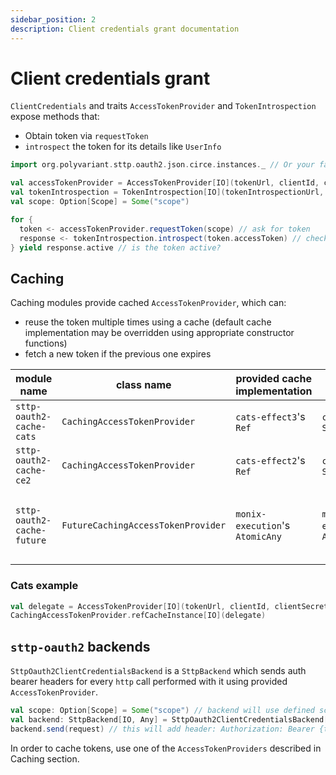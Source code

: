 ```yaml
---
sidebar_position: 2
description: Client credentials grant documentation
---
```


# Client credentials grant

`ClientCredentials` and traits `AccessTokenProvider` and `TokenIntrospection` expose methods that:
- Obtain token via `requestToken`
- `introspect` the token for its details like `UserInfo`

```scala
import org.polyvariant.sttp.oauth2.json.circe.instances._ // Or your favorite JSON implementation

val accessTokenProvider = AccessTokenProvider[IO](tokenUrl, clientId, clientSecret)(backend)
val tokenIntrospection = TokenIntrospection[IO](tokenIntrospectionUrl, clientId, clientSecret)(backend)
val scope: Option[Scope] = Some("scope")

for {
  token <- accessTokenProvider.requestToken(scope) // ask for token
  response <- tokenIntrospection.introspect(token.accessToken) // check if token is valid
} yield response.active // is the token active?
```


## Caching

Caching modules provide cached `AccessTokenProvider`, which can:
  - reuse the token multiple times using a cache (default cache implementation may be overridden using appropriate constructor functions)
  - fetch a new token if the previous one expires


| module name                | class name                         | provided cache implementation   | semaphore                            | notes                                           |
|----------------------------|------------------------------------|---------------------------------|--------------------------------------|-------------------------------------------------|
| `sttp-oauth2-cache-cats`   | `CachingAccessTokenProvider`       | `cats-effect3`'s `Ref`          | `cats-effect2`'s `Semaphore`         |                                                 |
| `sttp-oauth2-cache-ce2`    | `CachingAccessTokenProvider`       | `cats-effect2`'s `Ref`          | `cats-effect2`'s `Semaphore`         |                                                 |
| `sttp-oauth2-cache-future` | `FutureCachingAccessTokenProvider` | `monix-execution`'s `AtomicAny` | `monix-execution`'s `AsyncSemaphore` | It only uses submodule of whole `monix` project |

### Cats example

```scala
val delegate = AccessTokenProvider[IO](tokenUrl, clientId, clientSecret)(backend)
CachingAccessTokenProvider.refCacheInstance[IO](delegate)
```

## `sttp-oauth2` backends

`SttpOauth2ClientCredentialsBackend` is a `SttpBackend` which sends auth bearer headers for every `http` call performed with it using provided `AccessTokenProvider`.


```scala
val scope: Option[Scope] = Some("scope") // backend will use defined scope for all requests
val backend: SttpBackend[IO, Any] = SttpOauth2ClientCredentialsBackend[IO, Any](tokenUrl, clientId, clientSecret)(scope)(delegateBackend)
backend.send(request) // this will add header: Authorization: Bearer {token}

```

In order to cache tokens, use one of the `AccessTokenProviders` described in Caching section.